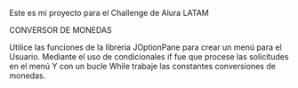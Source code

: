 Este es mi proyecto para el Challenge de Alura LATAM

CONVERSOR DE MONEDAS

Utilice las funciones de la libreria JOptionPane para crear un menú para el Usuario.
Mediante el uso de condicionales if fue que procese las solicitudes en el menú
Y con un bucle While trabaje las constantes conversiones de monedas.
